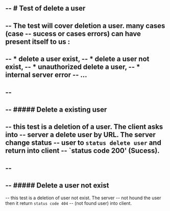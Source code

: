 -- # Test of delete a user
--
-- The test will cover deletion a user. many cases (case 
-- sucess or cases errors) can have present itself to us : 
--
-- * delete a user exist,
-- * delete a user not exist,
-- * unauthorized delete a user,
-- * internal server error
-- ...
--
--
--
-- ##### Delete a existing user
--
-- this test is a deletion of a user. The client asks into 
-- server a delete user by URL. The server change status
-- user to `status delete user` and return into client 
-- `status code 200' (Sucess).
--
--
--
-- ##### Delete a user not exist
--
-- this test is a deletion of user not exist. The server 
-- not hound the user then it return `status code 404` 
-- (not found user) into client.
